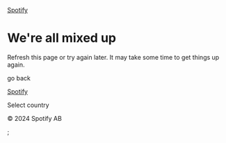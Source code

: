 [Spotify](https://anchor.fm/)

We're all mixed up
==================

Refresh this page or try again later. It may take some time to get things up again.

go back

[Spotify](https://anchor.fm/)

Select country

© 2024 Spotify AB

;